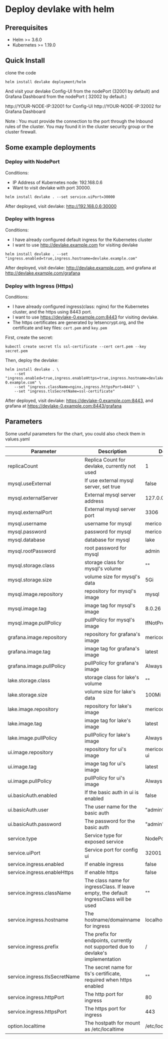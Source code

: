 # Deploy devlake with helm

## Prerequisites

- Helm >= 3.6.0
- Kubernetes >= 1.19.0


## Quick Install

clone the code
```
helm install devlake deployment/helm
```

And visit your devlake Config-UI  from the nodePort (32001 by default) and Grafana Dashboard from the nodePort ( 32002 by default.)

http://YOUR-NODE-IP:32001 for Config-UI
http://YOUR-NODE-IP:32002 for Grafana Dashboard

Note : You must provide the connection to the port through the Inbound rules of the cluster. You may found it in the cluster security group or the cluster firewall.


## Some example deployments

### Deploy with NodePort

Conditions:
 - IP Address of Kubernetes node: 192.168.0.6
 - Want to visit devlake with port 30000.

```
helm install devlake . --set service.uiPort=30000
```

After deployed, visit devlake: http://192.168.0.6:30000

### Deploy with Ingress

Conditions:
 - I have already configured default ingress for the Kubernetes cluster
 - I want to use http://devlake.example.com for visiting devlake

```
helm install devlake . --set "ingress.enabled=true,ingress.hostname=devlake.example.com"
```

After deployed, visit devlake: http://devlake.example.com, and grafana at http://devlake.example.com/grafana

### Deploy with Ingress (Https)

Conditions:
 - I have already configured ingress(class: nginx) for the Kubernetes cluster, and the https using 8443 port.
 - I want to use https://devlake-0.example.com:8443 for visiting devlake.
 - The https certificates are generated by letsencrypt.org, and the certificate and key files: `cert.pem` and `key.pem`

First, create the secret:
```
kubectl create secret tls ssl-certificate --cert cert.pem --key secret.pem
```

Then, deploy the devlake:
```
helm install devlake . \
    --set "ingress.enabled=true,ingress.enableHttps=true,ingress.hostname=devlake-0.example.com" \
    --set "ingress.className=nginx,ingress.httpsPort=8443" \
    --set "ingress.tlsSecretName=ssl-certificate"
```

After deployed, visit devlake: https://devlake-0.example.com:8443, and grafana at https://devlake-0.example.com:8443/grafana


## Parameters

Some useful parameters for the chart, you could also check them in values.yaml

| Parameter | Description                                                                            | Default |
|-----------|----------------------------------------------------------------------------------------|---------|
| replicaCount  | Replica Count for devlake, currently not used                                          | 1  |
| mysql.useExternal  | If use external mysql server, set true                                                 |  false  |
| mysql.externalServer  | External mysql server address                                                          | 127.0.0.1  |
| mysql.externalPort  | External mysql server port                                                             | 3306  |
| mysql.username  | username for mysql                                                                     | merico  |
| mysql.password  | password for mysql                                                                     | merico  |
| mysql.database  | database for mysql                                                                     | lake  |
| mysql.rootPassword  | root password for mysql                                                                | admin  |
| mysql.storage.class  | storage class for mysql's volume                                                       | ""  |
| mysql.storage.size  | volume size for mysql's data                                                           | 5Gi  |
| mysql.image.repository  | repository for mysql's image                                                           | mysql  |
| mysql.image.tag  | image tag for mysql's image                                                            | 8.0.26  |
| mysql.image.pullPolicy  | pullPolicy for mysql's image                                                           | IfNotPresent  |
| grafana.image.repository  | repository for grafana's image                                                         | mericodev/grafana  |
| grafana.image.tag  | image tag for grafana's image                                                          | latest  |
| grafana.image.pullPolicy  | pullPolicy for grafana's image                                                         | Always  |
| lake.storage.class  | storage class for lake's volume                                                        | ""  |
| lake.storage.size  | volume size for lake's data                                                            | 100Mi  |
| lake.image.repository  | repository for lake's image                                                            | mericodev/lake  |
| lake.image.tag  | image tag for lake's image                                                             | latest  |
| lake.image.pullPolicy  | pullPolicy for lake's image                                                            | Always  |
| ui.image.repository  | repository for ui's image                                                              | mericodev/config-ui  |
| ui.image.tag  | image tag for ui's image                                                               | latest  |
| ui.image.pullPolicy  | pullPolicy for ui's image                                                              | Always  |
| ui.basicAuth.enabled  | If the basic auth in ui is enabled                                                     | false  |
| ui.basicAuth.user  | The user name for the basic auth                                                       | "admin"  |
| ui.basicAuth.password  | The password for the basic auth                                                        | "admin"  |
| service.type  | Service type for exposed service                                                       | NodePort  |
| service.uiPort  | Service port for config ui                                                             | 32001  |
| service.ingress.enabled  | If enable ingress                                                                      |  false  |
| service.ingress.enableHttps  | If enable https                                                                        |  false  |
| service.ingress.className  | The class name for ingressClass. If leave empty, the default IngressClass will be used | ""  |
| service.ingress.hostname  | The hostname/domainname for ingress                                                    | localhost  |
| service.ingress.prefix | The prefix for endpoints, currently not supported due to devlake's implementation      | /  |
| service.ingress.tlsSecretName  | The secret name for tls's certificate, required when https enabled                     | ""  |
| service.ingress.httpPort  | The http port for ingress                                                              | 80  |
| service.ingress.httpsPort  | The https port for ingress                                                             | 443  |
| option.localtime  | The hostpath for mount as /etc/localtime                                               | /etc/localtime  |

